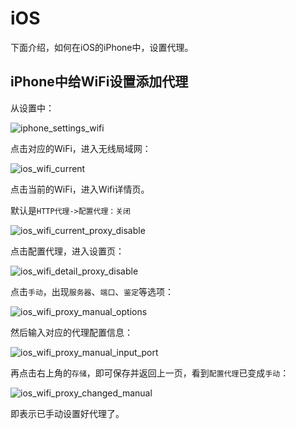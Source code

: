 # iOS

下面介绍，如何在iOS的iPhone中，设置代理。

## iPhone中给WiFi设置添加代理

从设置中：

![iphone_settings_wifi](../../assets/img/iphone_settings_wifi.png)

点击对应的WiFi，进入无线局域网：

![ios_wifi_current](../../assets/img/ios_wifi_current.png)

点击当前的WiFi，进入Wifi详情页。

默认是`HTTP代理->配置代理：关闭`

![ios_wifi_current_proxy_disable](../../assets/img/ios_wifi_current_proxy_disable.png)

点击配置代理，进入设置页：

![ios_wifi_detail_proxy_disable](../../assets/img/ios_wifi_detail_proxy_disable.png)

点击`手动`，出现`服务器`、`端口`、`鉴定`等选项：

![ios_wifi_proxy_manual_options](../../assets/img/ios_wifi_proxy_manual_options.png)

然后输入对应的代理配置信息：

![ios_wifi_proxy_manual_input_port](../../assets/img/ios_wifi_proxy_manual_input_port.png)

再点击右上角的`存储`，即可保存并返回上一页，看到`配置代理`已变成`手动`：

![ios_wifi_proxy_changed_manual](../../assets/img/ios_wifi_proxy_changed_manual.png)

即表示已手动设置好代理了。
